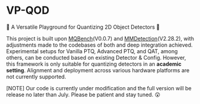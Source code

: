 # VP-QOD
:dizzy: A Versatile Playground for Quantizing 2D Object Detectors :dizzy:

This project is built upon [MQBench](https://github.com/ModelTC/MQBench)(V0.0.7) and [MMDetection](https://github.com/open-mmlab/mmdetection/tree/2.x)(V2.28.2), with adjustments made to the codebases of both and deep integration achieved. Experimental setups for Vanilla PTQ, Advanced PTQ, and QAT, among others, can be conducted based on existing Detector & Config. However, this framework is only suitable for quantizing detectors in an **academic setting**. Alignment and deployment across various hardware platforms are not currently supported.

[NOTE] Our code is currently under modification and the full version will be release no later than July. Please be patient and stay tuned. :astonished:
